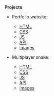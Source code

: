 **Projects**

* Portfolio website:
  *  [HTML](/src/projects/portfolio)<br />
  *  [CSS](/src/stylesheets/portfolio)<br />
  *  [JS](/src/scripts/portfolio)<br />
  *  [API](/src/index.py)<br />
  *  [Images](/src/resources/portfolio)<br />

* Multiplayer snake:<br />
  *  [HTML](/src/projects/snake)<br />
  *  [CSS](/src/stylesheets/snake)<br />
  *  [JS](/src/scripts/snake)<br />
  *  [API](/src/routers/snake.py)<br />
  *  [Images](/src//resources/snake)<br />
